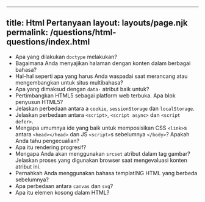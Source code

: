 ***

## title: Html Pertanyaan&#xA;layout: layouts/page.njk&#xA;permalink: /questions/html-questions/index.html

*   Apa yang dilakukan `doctype` melakukan?
*   Bagaimana Anda menyajikan halaman dengan konten dalam berbagai bahasa?
*   Hal-hal seperti apa yang harus Anda waspadai saat merancang atau mengembangkan untuk situs multibahasa?
*   Apa yang dimaksud dengan `data-` atribut baik untuk?
*   Pertimbangkan HTML5 sebagai platform web terbuka. Apa blok penyusun HTML5?
*   Jelaskan perbedaan antara a `cookie`, `sessionStorage` dan `localStorage`.
*   Jelaskan perbedaan antara `<script>`, `<script async>` dan `<script defer>`.
*   Mengapa umumnya ide yang baik untuk memposisikan CSS `<link>`s antara `<head></head>` dan JS `<script>`s sebelumnya `</body>`? Apakah Anda tahu pengecualian?
*   Apa itu rendering progresif?
*   Mengapa Anda akan menggunakan `srcset` atribut dalam tag gambar? Jelaskan proses yang digunakan browser saat mengevaluasi konten atribut ini.
*   Pernahkah Anda menggunakan bahasa templatING HTML yang berbeda sebelumnya?
*   Apa perbedaan antara `canvas` dan `svg`?
*   Apa itu elemen kosong dalam HTML?
